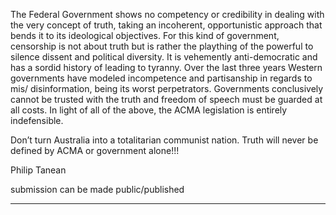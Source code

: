 ​The Federal Government shows no competency or credibility in dealing with the very concept of truth, taking an
incoherent, opportunistic approach that bends it to its ideological objectives. For this kind of government,
censorship is not about truth but is rather the plaything of the powerful to silence dissent and political diversity. It is
vehemently anti-democratic and has a sordid history of leading to tyranny.
Over the last three years Western governments have modeled incompetence and partisanship in regards to mis/
disinformation, being its worst perpetrators. Governments conclusively cannot be trusted with the truth and freedom
of speech must be guarded at all costs. In light of all of the above, the ACMA legislation is entirely indefensible.

Don’t turn Australia into a totalitarian communist nation. Truth will never be defined by ACMA or government
alone!!!

Philip Tanean

submission can be made public/published


-----

